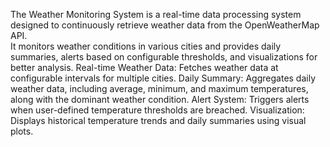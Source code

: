 The Weather Monitoring System is a real-time data processing system designed to continuously retrieve weather data from the OpenWeatherMap API.<br>
It monitors weather conditions in various cities and provides daily summaries, alerts based on configurable thresholds, and visualizations for better analysis.
Real-time Weather Data: Fetches weather data at configurable intervals for multiple cities.
Daily Summary: Aggregates daily weather data, including average, minimum, and maximum temperatures, along with the dominant weather condition.
Alert System: Triggers alerts when user-defined temperature thresholds are breached.
Visualization: Displays historical temperature trends and daily summaries using visual plots.
